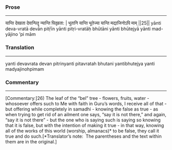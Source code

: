 ### Prose 
 --- 
यान्ति देवव्रता देवान्पितॄ न्यान्ति पितृव्रता: |
भूतानि यान्ति भूतेज्या यान्ति मद्याजिनोऽपि माम् ||25||
yānti deva-vratā devān pitṝīn yānti pitṛi-vratāḥ
bhūtāni yānti bhūtejyā yānti mad-yājino ’pi mām

### Translation 
 --- 
yanti devavrata devan pitrinyanti pitavratah bhutani yantibhutejya yanti madyajinohpimam

### Commentary 
 --- 
[Commentary:]26) The leaf of the “bel” tree - flowers, fruits, water - whosoever offers such to Me with faith in Guru’s words, I receive all of that - but offering while completely in samadhi - knowing the false as true - as when trying to get rid of an ailment one says, “say it is not there,” and again, “say it is not there” - but the one who is saying such is saying so knowing that it is false, but with the intention of making it true - in that way, knowing all of the works of this world (worship, almanacs)* to be false, they call it true and do such.[*Translator’s note:  The parentheses and the text within them are in the original.]